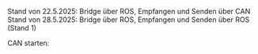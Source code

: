 Stand von 22.5.2025: Bridge über ROS, Empfangen und Senden über CAN
Stand von 28.5.2025: Bridge über ROS, Empfangen und Senden über ROS (Stand 1)

CAN starten:
